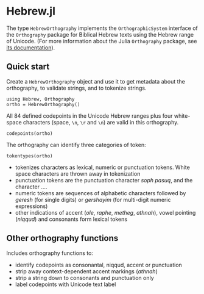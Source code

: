 # Hebrew.jl



The type `HebrewOrthography` implements the `OrthographicSystem` interface of the `Orthography` package for Biblical Hebrew texts using the Hebrew range of Unicode.  (For more information about the Julia `Orthography` package, see [its documentation](https://hcmid.github.io/Orthography.jl/stable/)).


## Quick start

Create a `HebrewOrthography` object and use it to get metadata about the orthography, to validate strings, and to tokenize strings.

```@example tour
using Hebrew, Orthography
ortho = HebrewOrthography()
```

All 84 defined codepoints in the Unicode Hebrew ranges plus four white-space characters (space, `\n`, `\r` and `\n`) are valid in this orthography.

```@example tour
codepoints(ortho)
```

The orthography can identify three categories of token:

```@example tour
tokentypes(ortho)
```


- tokenizes characters as lexical, numeric or punctuation tokens. White space characters are thrown away in tokenization
- punctuation tokens are the punctuation character *soph pasuq*, and the character ....  
- numeric tokens are sequences of alphabetic characters followed by *geresh* (for single digits) or *gershayim* (for multi-digit numeric expressions)
- other indications of accent (*ole*, *raphe*, *metheg*, *athnah*), vowel pointing (*niqqud*) and consonants form lexical tokens


## Other orthography functions

Includes orthography functions to:


- identify codepoints as consonantal, niqqud, accent or punctuation
- strip away context-dependent accent markings (*athnah*)
- strip a string down to consonants and punctuation only
- label codepoints with Unicode text label